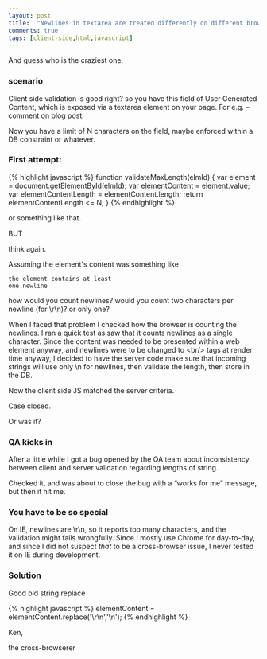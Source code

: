 ```yaml
---
layout: post
title:  "Newlines in textarea are treated differently on different browsers"
comments: true
tags: [client-side,html,javascript]
---
```



And guess who is the craziest one.

### scenario
Client side validation is good right? so you have this field of User Generated Content, which is exposed via a textarea element on your page. For e.g. – comment on blog post.

Now you have a limit of N characters on the field, maybe enforced within a DB constraint or whatever.

### First attempt:

{% highlight javascript %}
function validateMaxLength(elmId) {
    var element = document.getElementById(elmId);
    var elementContent = element.value;
    var elementContentLength = elementContent.length;
    return elementContentLength <= N;
}
{% endhighlight %}

or something like that.

BUT

think again.

Assuming the element's content was something like

```
the element contains at least
one newline
```

how would you count newlines? would you count two characters per newline (for \r\n)? or only one?

When I faced that problem I checked how the browser is counting the newlines. I ran a quick test as saw that it counts newlines as a single character. Since the content was needed to be presented within a web element anyway, and newlines were to be changed to &lt;br/&gt; tags at render time anyway, I decided to have the server code make sure that incoming strings will use only \n for newlines, then validate the length, then store in the DB. 

Now the client side JS matched the server criteria. 


Case closed.


Or was it?

### QA kicks in
After a little while I got a bug opened by the QA team about inconsistency between client and server validation regarding lengths of string. 

Checked it, and was about to close the bug with a “works for me” message, but then it hit me. 

### You have to be so special
On IE, newlines are \r\n, so it reports too many characters, and the validation might fails wrongfully. Since I mostly use Chrome for day-to-day, and since I did not suspect *that* to be a cross-browser issue, I never tested it on IE during development.

### Solution
Good old string.replace

{% highlight javascript %}
elementContent = elementContent.replace('\r\n','\n');
{% endhighlight %}



Ken, 

the cross-browserer

